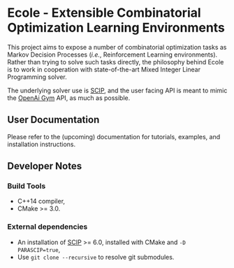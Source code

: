 # Ecole - Extensible Combinatorial Optimization Learning Environments

This project aims to expose a number of combinatorial optimization tasks as Markov Decision Processes
(_i.e._, Reinforcement Learning environments).
Rather than trying to solve such tasks directly, the philosophy behind Ecole is to work in cooperation
with state-of-the-art Mixed Integer Linear Programming solver.

The underlying solver use is [SCIP](https://scip.zib.de/), and the user facing API is meant to mimic
the [OpenAi Gym](https://gym.openai.com/) API, as much as possible.

## User Documentation
Please refer to the (upcoming) documentation for tutorials, examples, and installation
instructions.

## Developer Notes
### Build Tools
  * C++14 compiler,
  * CMake >= 3.0.
  
### External dependencies
  * An installation of [SCIP](https://scip.zib.de/) >= 6.0, installed with CMake and `-D PARASCIP=true`,
  * Use `git clone --recursive` to resolve git submodules.
